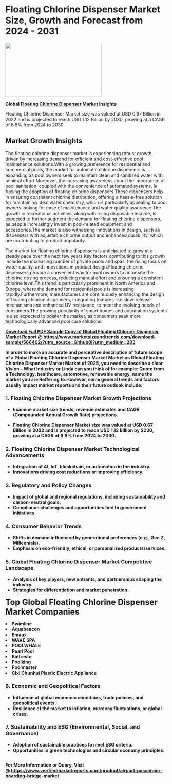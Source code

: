 <H1>Floating Chlorine Dispenser Market Size, Growth and Forecast from 2024 - 2031</H1><img class="aligncenter size-medium wp-image-584254" src="https://thirdeyenews.in/wp-content/uploads/2024/09/Global-Market-Research-300x168.jpeg" alt="" width="300" height="168" /><p><strong>Global&nbsp;<a href="https://www.marketsizeandtrends.com/download-sample/566402/?utm_source=Github8j?utm_medium=203">Floating Chlorine Dispenser Market</a> Insights</strong></p><p>Floating Chlorine Dispenser Market size was valued at USD 0.67 Billion in 2022 and is projected to reach USD 1.12 Billion by 2030, growing at a CAGR of 6.8% from 2024 to 2030.</p><p><h2>Market Growth Insights</h2> <p>The floating chlorine dispenser market is experiencing robust growth, driven by increasing demand for efficient and cost-effective pool maintenance solutions.With a growing preference for residential and commercial pools, the market for automatic chlorine dispensers is expanding as pool owners seek to maintain clean and sanitized water with minimal effort.Moreover, the increasing awareness about the importance of pool sanitation, coupled with the convenience of automated systems, is fueling the adoption of floating chlorine dispensers.These dispensers help in ensuring consistent chlorine distribution, offering a hassle-free solution for maintaining ideal water chemistry, which is particularly appealing to pool owners looking for ease of maintenance and water quality assurance.The growth in recreational activities, along with rising disposable income, is expected to further augment the demand for floating chlorine dispensers, as people increasingly invest in pool-related equipment and accessories.The market is also witnessing innovations in design, such as dispensers with adjustable chlorine output and enhanced durability, which are contributing to product popularity.</p> <p><strong><a href="#"></a></strong></p> <p>The market for floating chlorine dispensers is anticipated to grow at a steady pace over the next few years.Key factors contributing to this growth include the increasing number of private pools and spas, the rising focus on water quality, and innovations in product design.Floating chlorine dispensers provide a convenient way for pool owners to automate the chlorine dosing process, reducing manual effort and ensuring a consistent chlorine level.This trend is particularly prominent in North America and Europe, where the demand for residential pools is increasing rapidly.Furthermore, manufacturers are continuously enhancing the design of floating chlorine dispensers, integrating features like slow-release mechanisms and enhanced UV resistance, to meet the evolving needs of consumers.The growing popularity of smart homes and automation systems is also expected to bolster the market, as consumers seek more technologically advanced pool care solutions.</p> <p><strong><a href="#"></p><p><span class=""><strong>Download Full PDF Sample Copy of Global Floating Chlorine Dispenser Market Report</strong> @ <a href="https://www.marketsizeandtrends.com/download-sample/566402/?utm_source=Github8j?utm_medium=203" target="_blank">https://www.marketsizeandtrends.com/download-sample/566402/?utm_source=Github8j?utm_medium=203</a></span></p><p>In order to make an accurate and perceptive description of future scope of a Global&nbsp;Floating Chlorine Dispenser Market Market as Global&nbsp;Floating Chlorine Dispenser Market Market of 2025, you need to describe a clear Vision &ndash; What Industry or Linda can you think of for example: Quote from a Technology, healthcare, automotive, renewable energy, name the market you are Reffering to.However, some general trends and factors usually impact market reports and their future outlook include:</p><h3>1.&nbsp;<strong>Floating Chlorine Dispenser Market Growth Projections</strong></h3><ul><li>Examine market size trends, revenue estimates and CAGR (Compounded Annual Growth Rate) projections.</li><li><p>Floating Chlorine Dispenser Market size was valued at USD 0.67 Billion in 2022 and is projected to reach USD 1.12 Billion by 2030, growing at a CAGR of 6.8% from 2024 to 2030.</p></li></ul><h3>2.&nbsp;<strong>Floating Chlorine Dispenser Market Technological Advancements</strong></h3><ul><li>Integration of AI, IoT, blockchain, or automation in the industry.</li><li>Innovations driving cost reductions or improving efficiency.</li></ul><h3>3.&nbsp;<strong>Regulatory and Policy Changes</strong></h3><ul><li>Impact of global and regional regulations, including sustainability and carbon-neutral goals.</li><li>Compliance challenges and opportunities tied to government initiatives.</li></ul><h3>4.&nbsp;<strong>Consumer Behavior Trends</strong></h3><ul><li>Shifts in demand influenced by generational preferences (e.g., Gen Z, Millennials).</li><li>Emphasis on eco-friendly, ethical, or personalized products/services.</li></ul><h3>5.&nbsp;<strong>Global Floating Chlorine Dispenser Market Competitive Landscape</strong></h3><ul><li>Analysis of key players, new entrants, and partnerships shaping the industry.</li><li>Strategies for differentiation and market penetration.</li></ul><p data-pm-slice="1 1 []"><span style="color: inherit; font-family: inherit; font-size: 25px;">Top Global Floating Chlorine Dispenser Market Companies</span></p><div class="" data-test-id=""><p><li>Swimline</li><li> Aquabeacon</li><li> Emaux</li><li> WAVE SPA</li><li> POOLWHALE</li><li> Pearl Pool</li><li> Baltresto</li><li> Poolking</li><li> Poolmaster</li><li> Cixi Chunhui Plastic Electric Appliance</li></p></div><h3>6.&nbsp;<strong>Economic and Geopolitical Factors</strong></h3><ul><li>Influence of global economic conditions, trade policies, and geopolitical events.</li><li>Resilience of the market to inflation, currency fluctuations, or global crises.</li></ul><h3>7.&nbsp;<strong>Sustainability and ESG (Environmental, Social, and Governance)</strong></h3><ul><li>Adoption of sustainable practices to meet ESG criteria.</li><li>Opportunities in green technologies and circular economy principles.</li></ul><h2><strong style="font-size: 14px;">For More Information or Query, Visit @&nbsp;</strong><a style="background-color: #ffffff; font-size: 14px;" href="https://www.marketsizeandtrends.com/report/floating-chlorine-dispenser-market/" target="_blank">https://www.verifiedmarketreports.com/product/airport-passenger-boarding-bridge-market</a></h2>